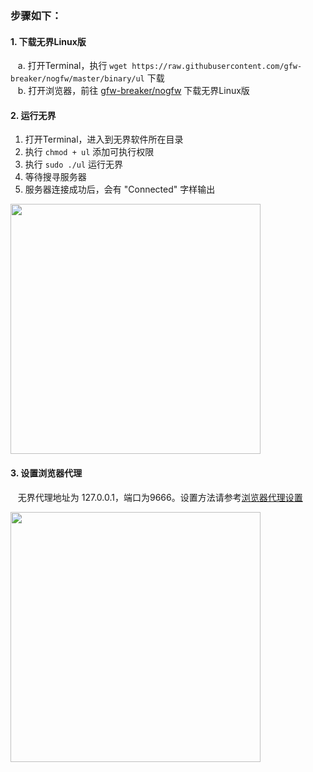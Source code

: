 ### 步骤如下：

#### 1. 下载无界Linux版
&nbsp;&nbsp; a. 打开Terminal，执行 `wget https://raw.githubusercontent.com/gfw-breaker/nogfw/master/binary/ul` 下载<br/>
&nbsp;&nbsp; b. 打开浏览器，前往 [gfw-breaker/nogfw](https://github.com/gfw-breaker/nogfw/blob/master/README.md) 下载无界Linux版 

#### 2. 运行无界
1. 打开Terminal，进入到无界软件所在目录
2. 执行 `chmod + ul` 添加可执行权限
3. 执行 `sudo ./ul` 运行无界
4. 等待搜寻服务器
5. 服务器连接成功后，会有 "Connected" 字样输出 <br/>

[<img src="../blob/master/resources/linux/ul_01.PNG?raw=true" width="400px"/>](../blob/master/resources/linux/ul_01.PNG?raw=true)

#### 3. 设置浏览器代理
&nbsp;&nbsp; 无界代理地址为 127.0.0.1，端口为9666。设置方法请参考[浏览器代理设置](https://github.com/gfw-breaker/guides/wiki/%E6%B5%8F%E8%A7%88%E5%99%A8%E4%BB%A3%E7%90%86%E8%AE%BE%E7%BD%AE) <br/>

[<img src="../blob/master/resources/linux/ul_02.PNG?raw=true" width="400px"/>](../blob/master/resources/linux/ul_02.PNG?raw=true)